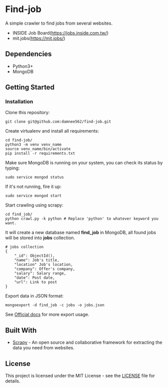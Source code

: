 # Find-job
A simple crawler to find jobs from several websites.
* INSIDE Job Board(https://jobs.inside.com.tw/)
* mit.jobs(https://mit.jobs/)

## Dependencies
* Python3+
* MongoDB

## Getting Started
### Installation
Clone this repository:

    git clone git@github.com:damnee562/find-job.git

Create virtualenv and install all requirements:

    cd find-job/
    python3 -m venv venv_name
    source venv_name/bin/activate
    pip install -r requirements.txt

Make sure MongoDB is running on your system, you can check its status by typing:

    sudo service mongod status

If it's not running, fire it up:

    sudo service mongod start

Start crawling using scrapy:

    cd find_job/
    python crawl.py -k python # Replace 'python' to whatever keyword you want.

It will create a new database named **find_job** in MongoDB, all found jobs will be stored into **jobs** collection.

    # jobs collection
    {
        "_id": ObjectId(),
        "name": Job's title,
        "location" Job's location,
        "company": Offer's company,
        "salary": Salary range,
        "date": Post date,
        "url": Link to post
    }

Export data in JSON format:

    mongoexport -d find_job -c jobs -o jobs.json

See [Official docs](https://docs.mongodb.com/manual/reference/program/mongoexport/) for more export usage.

## Built With
* [Scrapy](https://scrapy.org/) - An open source and collaborative framework for extracting the data you need from websites.

## License
This project is licensed under the MIT License - see the [LICENSE](LICENSE) file for details.
